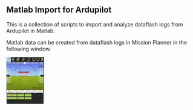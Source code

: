 ## Matlab Import for Ardupilot

This is a collection of scripts to import and analyze dataflash logs from Ardupilot in Matlab.

Matlab data can be created from dataflash logs in Mission Planner in the following window.

<img src="./Graphics/Mat_gen.png" width="100">